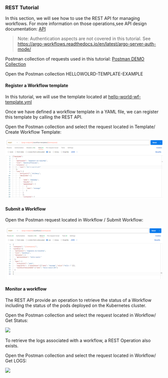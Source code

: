 ### REST Tutorial

In this section, we will see how to use the REST API for managing workflows.
For more information on those operations,see API design documentation: [API](./design/rest_api_design)

> Note: Authentication aspects are not covered in this tutorial. See https://argo-workflows.readthedocs.io/en/latest/argo-server-auth-mode/

Postman collection of requests used in this tutorial: [Postman DEMO Collection](images/argo_workflow_demo.postman_collection.json)

Open the Postman collection HELLOWOLRD-TEMPLATE-EXAMPLE

#### Register a Workflow template

In this tutorial, we will use the template located at [hello-world-wf-template.yml](../examples/hello-world-template/hello-world-wf-template.yml)

Once we have defined a workflow template in a YAML file, we can register this template by calling the REST API.

Open the Postman collection and select the request located in Template/ Create Workflow Template:

![img.png](images/tutorial-rest-register-template.png)

#### Submit a Workflow

Open the Postman request located in Workflow / Submit Workflow:

![img.png](images/tutorial-rest-submit-workflow.png)


#### Monitor a workflow

The REST API provide an operation to retrieve the status of a Workflow including the status of the pods deployed on the Kubernetes cluster.

Open the Postman collection and select the request located in Workflow/ Get Status:

![](D:\env\gitprojects\OHDSA\argo-worfklows\docs\design\api_design_resources\workflow-status.png)

To retrieve the logs associated with a workflow, a REST Operation also exists.

Open the Postman collection and select the request located in Workflow/ Get LOGS:

![](D:\env\gitprojects\OHDSA\argo-worfklows\docs\design\api_design_resources\workflow-logs.png)
